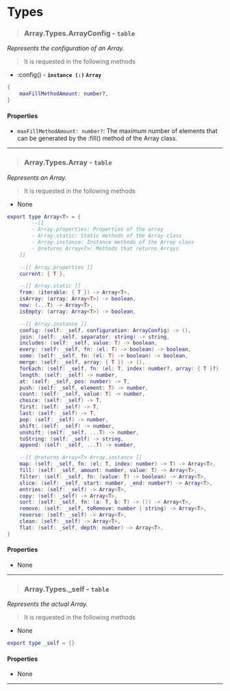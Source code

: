 # Types

> ### Array.Types.ArrayConfig - **`table`**

_Represents the configuration of an Array._

> It is requested in the following methods

- :config() - **`instance (:)`** **`Array`**

```lua linenums="1"
{
	maxFillMethodAmount: number?,
}
```

#### Properties

- `maxFillMethodAmount: number?`: The maximum number of elements that can be generated by the :fill() method of the Array class.

---

> ### Array.Types.Array - **`table`**

_Represents an Array._

> It is requested in the following methods

- None

```lua linenums="1"
export type Array<T> = {
		--[[
		- Array.properties: Properties of the array
		- Array.static: Static methods of the Array class
		- Array.instance: Instance methods of the Array class
		- @returns Array<T>: Methods that returns Arrays
	]]

	--[[ Array.properties ]]
	current: { T },

	--[[ Array.static ]]
	from: (iterable: { T }) -> Array<T>,
	isArray: (array: Array<T>) -> boolean,
	new: (...T) -> Array<T>,
	isEmpty: (array: Array<T>) -> boolean,

	--[[ Array.instance ]]
	config: (self: _self, configuration: ArrayConfig) -> (),
	join: (self: _self, separator: string) -> string,
	includes: (self: _self, value: T) -> boolean,
	every: (self: _self, fn: (el: T) -> boolean) -> boolean,
	some: (self: _self, fn: (el: T) -> boolean) -> boolean,
	merge: (self: _self, array: { T }) -> (),
	forEach: (self: _self, fn: (el: T, index: number?, array: { T }?) -> ()) -> (),
	length: (self: _self) -> number,
	at: (self: _self, pos: number) -> T,
	push: (self: _self, element: T) -> number,
	count: (self: _self, value: T) -> number,
	choice: (self: _self) -> T,
	first: (self: _self) -> T,
	last: (self: _self) -> T,
	pop: (self: _self) -> number,
	shift: (self: _self) -> number,
	unshift: (self: _self, ...T) -> number,
	toString: (self: _self) -> string,
	append: (self: _self, ...T) -> number,

	--[[ @returns Array<T> Array.instance ]]
	map: (self: _self, fn: (el: T, index: number) -> T) -> Array<T>,
	fill: (self: _self, amount: number, value: T) -> Array<T>,
	filter: (self: _self, fn: (value: T) -> boolean) -> Array<T>,
	slice: (self: _self, start: number, _end: number?) -> Array<T>,
	entries: (self: _self) -> Array<T>,
	copy: (self: _self) -> Array<T>,
	sort: (self: _self, fn: (a: T, b: T) -> ()) -> Array<T>,
	remove: (self: _self, toRemove: number | string) -> Array<T>,
	reverse: (self: _self) -> Array<T>,
	clean: (self: _self) -> Array<T>,
	flat: (self: _self, depth: number) -> Array<T>,
}
```

#### Properties

- None

---

> ### Array.Types._self - **`table`**

_Represents the actual Array._

> It is requested in the following methods

- None

```lua linenums="1"
export type _self = {}
```

#### Properties

- None

---

